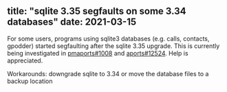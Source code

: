 title: "sqlite 3.35 segfaults on some 3.34 databases"
date: 2021-03-15
---

For some users, programs using sqlite3 databases (e.g. calls, contacts,
gpodder) started segfaulting after the sqlite 3.35 upgrade. This is currently
being investigated in
[pmaports#1008](https://gitlab.com/postmarketOS/pmaports/-/issues/1008) and
[aports#12524](https://gitlab.alpinelinux.org/alpine/aports/-/issues/12524).
Help is appreciated.

Workarounds: downgrade sqlite to 3.34 or move the database files to a backup
location
